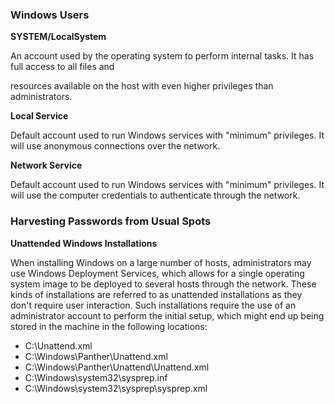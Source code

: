 ### Windows Users

**SYSTEM/LocalSystem**

An account used by the operating system to perform internal tasks. It has full access to all files and 

resources available on the host with even higher privileges than administrators.

**Local Service**

Default account used to run Windows services with "minimum" privileges. It will use anonymous connections over the network.

**Network Service**

Default account used to run Windows services with "minimum" privileges. It will use the computer credentials to authenticate through the network.

### Harvesting Passwords from Usual Spots

**Unattended Windows Installations**

When installing Windows on a large number of hosts, administrators may use Windows Deployment Services, which allows for a single operating system image to be deployed to several hosts through the network. These kinds of installations are referred to as unattended installations as they don't require user interaction. Such installations require the use of an administrator account to perform the initial setup, which might end up being stored in the machine in the following locations:

- C:\Unattend.xml
- C:\Windows\Panther\Unattend.xml
- C:\Windows\Panther\Unattend\Unattend.xml
- C:\Windows\system32\sysprep.inf
- C:\Windows\system32\sysprep\sysprep.xml
